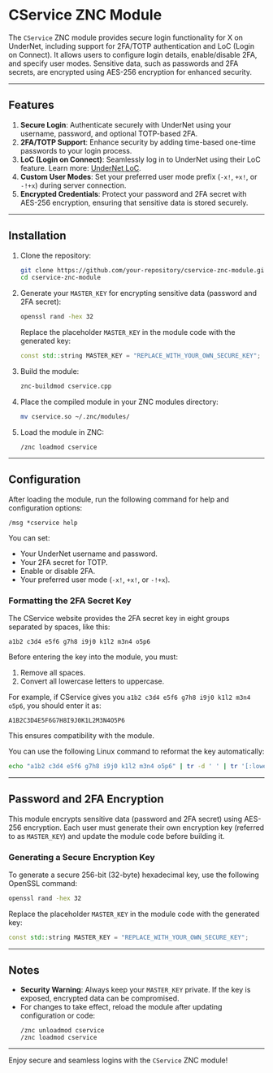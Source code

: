 # CService ZNC Module

The `CService` ZNC module provides secure login functionality for X on UnderNet, including support for 2FA/TOTP authentication and LoC (Login on Connect). It allows users to configure login details, enable/disable 2FA, and specify user modes. Sensitive data, such as passwords and 2FA secrets, are encrypted using AES-256 encryption for enhanced security.

---

## Features

1. **Secure Login**: Authenticate securely with UnderNet using your username, password, and optional TOTP-based 2FA.
2. **2FA/TOTP Support**: Enhance security by adding time-based one-time passwords to your login process.
3. **LoC (Login on Connect)**: Seamlessly log in to UnderNet using their LoC feature. Learn more: [UnderNet LoC](https://www.undernet.org/loc/).
4. **Custom User Modes**: Set your preferred user mode prefix (`-x!`, `+x!`, or `-!+x`) during server connection.
5. **Encrypted Credentials**: Protect your password and 2FA secret with AES-256 encryption, ensuring that sensitive data is stored securely.

---

## Installation

1. Clone the repository:
   ```bash
   git clone https://github.com/your-repository/cservice-znc-module.git
   cd cservice-znc-module
   ```

2. Generate your `MASTER_KEY` for encrypting sensitive data (password and 2FA secret):
   ```bash
   openssl rand -hex 32
   ```
   Replace the placeholder `MASTER_KEY` in the module code with the generated key:
   ```cpp
   const std::string MASTER_KEY = "REPLACE_WITH_YOUR_OWN_SECURE_KEY";
   ```

3. Build the module:
   ```bash
   znc-buildmod cservice.cpp
   ```

4. Place the compiled module in your ZNC modules directory:
   ```bash
   mv cservice.so ~/.znc/modules/
   ```

5. Load the module in ZNC:
   ```text
   /znc loadmod cservice
   ```

---

## Configuration

After loading the module, run the following command for help and configuration options:
```text
/msg *cservice help
```

You can set:
- Your UnderNet username and password.
- Your 2FA secret for TOTP.
- Enable or disable 2FA.
- Your preferred user mode (`-x!`, `+x!`, or `-!+x`).

### Formatting the 2FA Secret Key

The CService website provides the 2FA secret key in eight groups separated by spaces, like this:
```
a1b2 c3d4 e5f6 g7h8 i9j0 k1l2 m3n4 o5p6
```
Before entering the key into the module, you must:
1. Remove all spaces.
2. Convert all lowercase letters to uppercase.

For example, if CService gives you `a1b2 c3d4 e5f6 g7h8 i9j0 k1l2 m3n4 o5p6`, you should enter it as:
```
A1B2C3D4E5F6G7H8I9J0K1L2M3N4O5P6
```
This ensures compatibility with the module.

You can use the following Linux command to reformat the key automatically:
```bash
echo "a1b2 c3d4 e5f6 g7h8 i9j0 k1l2 m3n4 o5p6" | tr -d ' ' | tr '[:lower:]' '[:upper:]'
```

---

## Password and 2FA Encryption

This module encrypts sensitive data (password and 2FA secret) using AES-256 encryption. Each user must generate their own encryption key (referred to as `MASTER_KEY`) and update the module code before building it.

### Generating a Secure Encryption Key

To generate a secure 256-bit (32-byte) hexadecimal key, use the following OpenSSL command:
```bash
openssl rand -hex 32
```

Replace the placeholder `MASTER_KEY` in the module code with the generated key:
```cpp
const std::string MASTER_KEY = "REPLACE_WITH_YOUR_OWN_SECURE_KEY";
```

---

## Notes

- **Security Warning**: Always keep your `MASTER_KEY` private. If the key is exposed, encrypted data can be compromised.
- For changes to take effect, reload the module after updating configuration or code:
  ```text
  /znc unloadmod cservice
  /znc loadmod cservice
  ```

---

Enjoy secure and seamless logins with the `CService` ZNC module!

